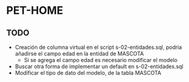 # PET-HOME

## TODO
- Creación de columna virtual en el script s-02-entidades.sql, podria añadirse el campo edad en la entidad de MASCOTA
	- Si se agrega el campo edad es necesario modificar el modelo
- Buscar otra forma de implementar un default en s-02-entidades.sql
- Modificar el tipo de dato del modelo, de la tabla MASCOTA
